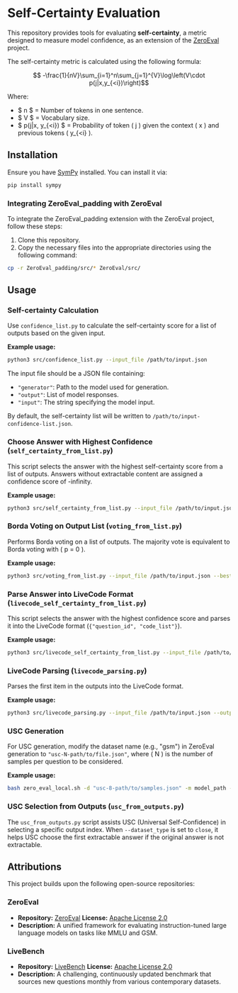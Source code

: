 # Self-Certainty Evaluation

This repository provides tools for evaluating **self-certainty**, a metric designed to measure model confidence, as an extension of the [ZeroEval](https://github.com/WildEval/ZeroEval) project.

The self-certainty metric is calculated using the following formula:
```math
 -\frac{1}{nV}\sum_{i=1}^n\sum_{j=1}^{V}\log\left(V\cdot p(j|x,y_{<i})\right)
```
Where:

- $ n $ = Number of tokens in one sentence.
- $ V $ = Vocabulary size.
- $ p(j|x, y_{<i}) $ = Probability of token \( j \) given the context \( x \) and previous tokens \( y_{<i} \).

## Installation

Ensure you have [SymPy](https://www.sympy.org/) installed. You can install it via:

```bash
pip install sympy
```

### Integrating ZeroEval_padding with ZeroEval

To integrate the ZeroEval_padding extension with the ZeroEval project, follow these steps:

1. Clone this repository.
2. Copy the necessary files into the appropriate directories using the following command:

```bash
cp -r ZeroEval_padding/src/* ZeroEval/src/
```

## Usage

### Self-certainty Calculation

Use `confidence_list.py` to calculate the self-certainty score for a list of outputs based on the given input.

**Example usage:**

```bash
python3 src/confidence_list.py --input_file /path/to/input.json
```

The input file should be a JSON file containing:

- `"generator"`: Path to the model used for generation.
- `"output"`: List of model responses.
- `"input"`: The string specifying the model input.

By default, the self-certainty list will be written to `/path/to/input-confidence-list.json`.

### Choose Answer with Highest Confidence (`self_certainty_from_list.py`)

This script selects the answer with the highest self-certainty score from a list of outputs. Answers without extractable content are assigned a confidence score of -infinity.

**Example usage:**

```bash
python3 src/self_certainty_from_list.py --input_file /path/to/input.json --best_N 16
```

### Borda Voting on Output List (`voting_from_list.py`)

Performs Borda voting on a list of outputs. The majority vote is equivalent to Borda voting with \( p = 0 \).

**Example usage:**

```bash
python3 src/voting_from_list.py --input_file /path/to/input.json --best_N 16 --power 0.5
```

### Parse Answer into LiveCode Format (`livecode_self_certainty_from_list.py`)

This script selects the answer with the highest confidence score and parses it into the LiveCode format (`{"question_id", "code_list"}`).

**Example usage:**

```bash
python3 src/livecode_self_certainty_from_list.py --input_file /path/to/input.json --output_file /path/to/output.json --best_N 16
```

### LiveCode Parsing (`livecode_parsing.py`)

Parses the first item in the outputs into the LiveCode format.

**Example usage:**

```bash
python3 src/livecode_parsing.py --input_file /path/to/input.json --output_file /path/to/output.json
```

### USC Generation

For USC generation, modify the dataset name (e.g., "gsm") in ZeroEval generation to `"usc-N-path/to/file.json"`, where \( N \) is the number of samples per question to be considered.

**Example usage:**

```bash
bash zero_eval_local.sh -d "usc-8-path/to/samples.json" -m model_path -p model-usc -s 2 -b 4
```

### USC Selection from Outputs (`usc_from_outputs.py`)

The `usc_from_outputs.py` script assists USC (Universal Self-Confidence) in selecting a specific output index. When `--dataset_type` is set to `close`, it helps USC choose the first extractable answer if the original answer is not extractable.

## Attributions

This project builds upon the following open-source repositories:

### ZeroEval

- **Repository:** [ZeroEval](https://github.com/WildEval/ZeroEval) **License:** [Apache License 2.0](https://github.com/WildEval/ZeroEval/blob/main/LICENSE)
- **Description:** A unified framework for evaluating instruction-tuned large language models on tasks like MMLU and GSM.

### LiveBench

- **Repository:** [LiveBench](https://github.com/LiveBench/LiveBench) **License:** [Apache License 2.0](https://github.com/LiveBench/LiveBench/blob/main/LICENSE)
- **Description:** A challenging, continuously updated benchmark that sources new questions monthly from various contemporary datasets.
